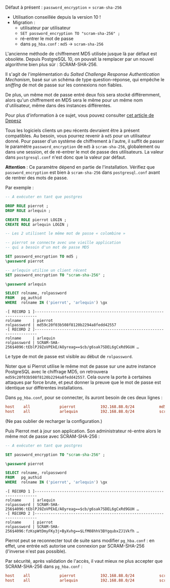 
<div class="slide-content">

Défaut à présent : `password_encryption` = `scram-sha-256`

  * Utilisation conseillée depuis la version 10 !
  * Migration :
    * utilisateur par utilisateur
    * `SET password_encryption TO "scram-sha-256" ;`
    * ré-entrer le mot de passe
    * dans `pg_hba.conf` : `md5` → `scram-sha-256`

</div>

<div class="notes">

L'ancienne méthode de chiffrement MD5 utilisée jusque là par défaut est
obsolète.  Depuis PostgreSQL 10, on pouvait la remplacer par un nouvel
algorithme bien plus sûr : SCRAM-SHA-256.

Il s'agit de l'implémentation du _Salted Challenge Response Authentication
Mechanism_, basé sur un schéma de type question-réponse, qui empêche le
_sniffing_ de mot de passe sur les connexions non fiables.

De plus, un même mot de passe entré deux fois sera stocké différemment, alors
qu'un chiffrement en MD5 sera le même pour un même nom d'utilisateur, même dans
des instances différentes.

Pour plus d'information à ce sujet, vous pouvez consulter [cet article de
Depesz](https://www.depesz.com/2017/04/18/waiting-for-postgresql-10-support-scram-sha-256-authentication-rfc-5802-and-7677/)

Tous les logiciels clients un peu récents devraient être à présent compatibles.
Au besoin, vous pourrez revenir à `md5` pour un utilisateur donné.
Pour passer d'un système de chiffrement à l'autre, il suffit de passer le
paramètre `password_encryption` de `md5` à `scram-sha-256`, globalement ou dans
une session, et de ré-entrer le mot de passe des utilisateurs.  La valeur dans
`postgresql.conf` n'est donc que la valeur par défaut.

**Attention** : Ce paramètre dépend en partie de l'installation. Vérifiez que
`password_encryption` est bien à `scram-sha-256` dans `postgresql.conf` avant
de rentrer des mots de passe.

<!-- Ce qui suit est déjà possible avant la v14, mais c'est maintenant qu'il faut le rappeler -->

Par exemple :
```sql
-- A exécuter en tant que postgres

DROP ROLE pierrot ;
DROP ROLE arlequin ;

CREATE ROLE pierrot LOGIN ;
CREATE ROLE arlequin LOGIN ;

-- Les 2 utilisent le même mot de passe « colombine »

-- pierrot se connecte avec une vieille application
-- qui a besoin d'un mot de passe MD5

SET password_encryption TO md5 ;
\password pierrot

-- arlequin utilise un client récent
SET password_encryption TO "scram-sha-256" ;

\password arlequin

SELECT rolname, rolpassword
FROM   pg_authid
WHERE  rolname IN ('pierrot', 'arlequin') \gx
```
```
-[ RECORD 1 ]-----------------------------------------------------------------------
rolname     | pierrot
rolpassword | md59c20f03b508f8120b2294a8fedd42557
-[ RECORD 2 ]-----------------------------------------------------------------------
rolname     | arlequin
rolpassword | SCRAM-SHA-256$4096:tEblPJ9ZoVPEkE/AOyreag==$cb/g6sak7SDEL6gCxRd9GUH …
```

Le type de mot de passe est visible au début de `rolpassword`.

Noter que si Pierrot utilise le même mot de passe sur une autre instance
PostgreSQL avec le chiffrage MD5, on retrouvera
`md59c20f03b508f8120b2294a8fedd42557`. Cela ouvre la porte à certaines attaques
par force brute, et peut donner la preuve que le mot de passe est identique sur
différentes installations.

Dans `pg_hba.conf`, pour se connecter, ils auront besoin de ces deux lignes :
```ini
host    all             pierrot           192.168.88.0/24           md5
host    all             arlequin          192.168.88.0/24           scram-sha-256
```
(Ne pas oublier de recharger la configuration.)

Puis Pierrot met à jour son application. Son administrateur ré-entre alors le
même mot de passe avec SCRAM-SHA-256 :

```sql
-- A exécuter en tant que postgres

SET password_encryption TO "scram-sha-256" ;

\password pierrot

SELECT rolname, rolpassword
FROM   pg_authid
WHERE  rolname IN ('pierrot', 'arlequin') \gx
```
```
-[ RECORD 1 ]-----------------------------------------------------------------------
rolname     | arlequin
rolpassword | SCRAM-SHA-256$4096:tEblPJ9ZoVPEkE/AOyreag==$cb/g6sak7SDEL6gCxRd9GUH …
-[ RECORD 2 ]-----------------------------------------------------------------------
rolname     | pierrot
rolpassword | SCRAM-SHA-256$4096:fzKspWtDmyFKy3j+ByXvhg==$LfM08hhV3BYgqubxZJ1Vkfh …
```

Pierrot peut se reconnecter tout de suite sans modifier `pg_hba.conf` : en
effet,  une entrée `md5` autorise une connexion par SCRAM-SHA-256 (l'inverse
n'est pas possible).

Par sécurité, après validation de l'accès, il vaut mieux ne plus accepter que
SCRAM-SHA-256 dans `pg_hba.conf` :

```ini
host    all             pierrot           192.168.88.0/24           scram-sha-256
host    all             arlequin          192.168.88.0/24           scram-sha-256
```

</div>

